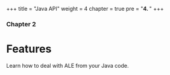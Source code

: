 +++
title = "Java API"
weight = 4
chapter = true
pre = "<b>4. </b>"
+++

### Chapter 2

# Features

Learn how to deal with ALE from your Java code.